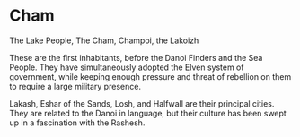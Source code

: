 # Cham

The Lake People, The Cham, Champoi, the Lakoizh

These are the first inhabitants, before the Danoi Finders and the Sea People. They have simultaneously adopted the Elven system of government, while keeping enough pressure and threat of rebellion on them to require a large military presence. 

Lakash, Eshar of the Sands, Losh, and Halfwall are their principal cities. They are related to the Danoi in language, but their culture has been swept up in a fascination with the Rashesh.
